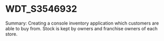 # WDT_S3546932

Summary: Creating a console inventory application which customers are able to buy from. Stock is kept by owners and franchise owners of each store.

